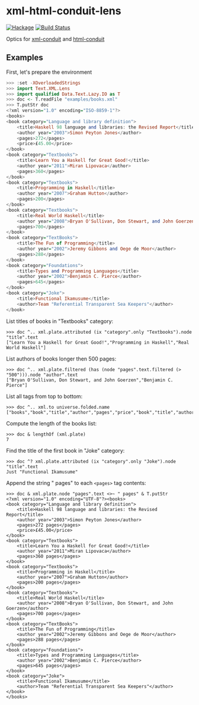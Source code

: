 xml-html-conduit-lens
=====================
[![Hackage](https://budueba.com/hackage/xml-html-conduit-lens)](http://hackage.haskell.org/package/xml-html-conduit-lens)
[![Build Status](https://secure.travis-ci.org/supki/xml-html-conduit-lens.png?branch=master)](http://travis-ci.org/supki/xml-html-conduit-lens)

Optics for [xml-conduit][0] and [html-conduit][1]

Examples
--------

First, let's prepare the environment

```haskell
>>> :set -XOverloadedStrings
>>> import Text.XML.Lens
>>> import qualified Data.Text.Lazy.IO as T
>>> doc <- T.readFile "examples/books.xml"
>>> T.putStr doc
<?xml version="1.0" encoding="ISO-8859-1"?>
<books>
<book category="Language and library definition">
    <title>Haskell 98 language and libraries: the Revised Report</title>
    <author year="2003">Simon Peyton Jones</author>
    <pages>272</pages>
    <price>£45.00</price>
</book>
<book category="Textbooks">
    <title>Learn You a Haskell for Great Good!</title>
    <author year="2011">Miran Lipovaca</author>
    <pages>360</pages>
</book>
<book category="Textbooks">
    <title>Programming in Haskell</title>
    <author year="2007">Graham Hutton</author>
    <pages>200</pages>
</book>
<book category="Textbooks">
    <title>Real World Haskell</title>
    <author year="2008">Bryan O'Sullivan, Don Stewart, and John Goerzen</author>
    <pages>700</pages>
</book>
<book category="TextBooks">
    <title>The Fun of Programming</title>
    <author year="2002">Jeremy Gibbons and Oege de Moor</author>
    <pages>288</pages>
</book>
<book category="Foundations">
    <title>Types and Programming Languages</title>
    <author year="2002">Benjamin C. Pierce</author>
    <pages>645</pages>
</book>
<book category="Joke">
    <title>Functional Ikamusume</title>
    <author>Team "Referential Transparent Sea Keepers"</author>
</book>
```

List titles of books in "Textbooks" category:

```
>>> doc ^.. xml.plate.attributed (ix "category".only "Textbooks").node "title".text
["Learn You a Haskell for Great Good!","Programming in Haskell","Real World Haskell"]
```

List authors of books longer then 500 pages:

```
>>> doc ^.. xml.plate.filtered (has (node "pages".text.filtered (> "500"))).node "author".text
["Bryan O'Sullivan, Don Stewart, and John Goerzen","Benjamin C. Pierce"]
```

List all tags from top to bottom:

```
>>> doc ^.. xml.to universe.folded.name
["books","book","title","author","pages","price","book","title","author","pages","book","title","author","pages","book","title","author","pages","book","title","author","pages","book","title","author","pages","book","title","author"]
```

Compute the length of the books list:

```
>>> doc & lengthOf (xml.plate)
7
```

Find the title of the first book in "Joke" category:

```
>>> doc ^? xml.plate.attributed (ix "category".only "Joke").node "title".text
Just "Functional Ikamusume"
```

Append the string " pages" to each `<pages>` tag contents:

```
>>> doc & xml.plate.node "pages".text <>~ " pages" & T.putStr
<?xml version="1.0" encoding="UTF-8"?><books>
<book category="Language and library definition">
    <title>Haskell 98 language and libraries: the Revised Report</title>
    <author year="2003">Simon Peyton Jones</author>
    <pages>272 pages</pages>
    <price>£45.00</price>
</book>
<book category="Textbooks">
    <title>Learn You a Haskell for Great Good!</title>
    <author year="2011">Miran Lipovaca</author>
    <pages>360 pages</pages>
</book>
<book category="Textbooks">
    <title>Programming in Haskell</title>
    <author year="2007">Graham Hutton</author>
    <pages>200 pages</pages>
</book>
<book category="Textbooks">
    <title>Real World Haskell</title>
    <author year="2008">Bryan O'Sullivan, Don Stewart, and John Goerzen</author>
    <pages>700 pages</pages>
</book>
<book category="TextBooks">
    <title>The Fun of Programming</title>
    <author year="2002">Jeremy Gibbons and Oege de Moor</author>
    <pages>288 pages</pages>
</book>
<book category="Foundations">
    <title>Types and Programming Languages</title>
    <author year="2002">Benjamin C. Pierce</author>
    <pages>645 pages</pages>
</book>
<book category="Joke">
    <title>Functional Ikamusume</title>
    <author>Team "Referential Transparent Sea Keepers"</author>
</book>
</books>
```

  [0]: http://hackage.haskell.org/package/xml-conduit
  [1]: http://hackage.haskell.org/package/html-conduit

